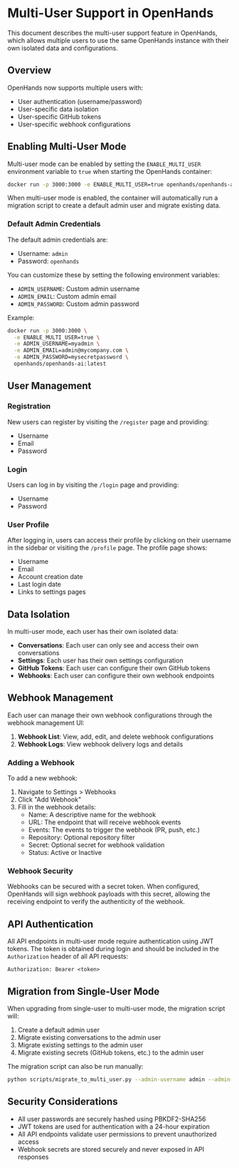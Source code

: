 # Multi-User Support in OpenHands

This document describes the multi-user support feature in OpenHands, which allows multiple users to use the same OpenHands instance with their own isolated data and configurations.

## Overview

OpenHands now supports multiple users with:
- User authentication (username/password)
- User-specific data isolation
- User-specific GitHub tokens
- User-specific webhook configurations

## Enabling Multi-User Mode

Multi-user mode can be enabled by setting the `ENABLE_MULTI_USER` environment variable to `true` when starting the OpenHands container:

```bash
docker run -p 3000:3000 -e ENABLE_MULTI_USER=true openhands/openhands-ai:latest
```

When multi-user mode is enabled, the container will automatically run a migration script to create a default admin user and migrate existing data.

### Default Admin Credentials

The default admin credentials are:
- Username: `admin`
- Password: `openhands`

You can customize these by setting the following environment variables:
- `ADMIN_USERNAME`: Custom admin username
- `ADMIN_EMAIL`: Custom admin email
- `ADMIN_PASSWORD`: Custom admin password

Example:
```bash
docker run -p 3000:3000 \
  -e ENABLE_MULTI_USER=true \
  -e ADMIN_USERNAME=myadmin \
  -e ADMIN_EMAIL=admin@mycompany.com \
  -e ADMIN_PASSWORD=mysecretpassword \
  openhands/openhands-ai:latest
```

## User Management

### Registration

New users can register by visiting the `/register` page and providing:
- Username
- Email
- Password

### Login

Users can log in by visiting the `/login` page and providing:
- Username
- Password

### User Profile

After logging in, users can access their profile by clicking on their username in the sidebar or visiting the `/profile` page. The profile page shows:
- Username
- Email
- Account creation date
- Last login date
- Links to settings pages

## Data Isolation

In multi-user mode, each user has their own isolated data:

- **Conversations**: Each user can only see and access their own conversations
- **Settings**: Each user has their own settings configuration
- **GitHub Tokens**: Each user can configure their own GitHub tokens
- **Webhooks**: Each user can configure their own webhook endpoints

## Webhook Management

Each user can manage their own webhook configurations through the webhook management UI:

1. **Webhook List**: View, add, edit, and delete webhook configurations
2. **Webhook Logs**: View webhook delivery logs and details

### Adding a Webhook

To add a new webhook:
1. Navigate to Settings > Webhooks
2. Click "Add Webhook"
3. Fill in the webhook details:
   - Name: A descriptive name for the webhook
   - URL: The endpoint that will receive webhook events
   - Events: The events to trigger the webhook (PR, push, etc.)
   - Repository: Optional repository filter
   - Secret: Optional secret for webhook validation
   - Status: Active or Inactive

### Webhook Security

Webhooks can be secured with a secret token. When configured, OpenHands will sign webhook payloads with this secret, allowing the receiving endpoint to verify the authenticity of the webhook.

## API Authentication

All API endpoints in multi-user mode require authentication using JWT tokens. The token is obtained during login and should be included in the `Authorization` header of all API requests:

```
Authorization: Bearer <token>
```

## Migration from Single-User Mode

When upgrading from single-user to multi-user mode, the migration script will:
1. Create a default admin user
2. Migrate existing conversations to the admin user
3. Migrate existing settings to the admin user
4. Migrate existing secrets (GitHub tokens, etc.) to the admin user

The migration script can also be run manually:

```bash
python scripts/migrate_to_multi_user.py --admin-username admin --admin-email admin@example.com --admin-password openhands
```

## Security Considerations

- All user passwords are securely hashed using PBKDF2-SHA256
- JWT tokens are used for authentication with a 24-hour expiration
- All API endpoints validate user permissions to prevent unauthorized access
- Webhook secrets are stored securely and never exposed in API responses